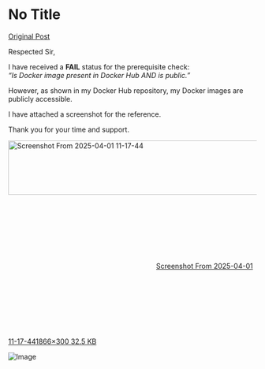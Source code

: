 # No Title

[Original Post](https://discourse.onlinedegree.iitm.ac.in/t/171141/161)

<p>Respected Sir,</p>
<p>I have received a <strong>FAIL</strong> status for the prerequisite check:<br>
<em>“Is Docker image present in Docker Hub AND is public.”</em></p>
<p>However, as shown in my Docker Hub repository, my Docker images are publicly accessible.</p>
<p>I have attached a screenshot for the reference.</p>
<p>Thank you for your time and support.</p>
<p><div class="lightbox-wrapper"><a class="lightbox" href="https://europe1.discourse-cdn.com/flex013/uploads/iitm/original/3X/c/3/c33d5a5cb98598131cd2f106e811773a37d4e830.png" data-download-href="/uploads/short-url/rRayoYIeHU0431yG3fWuiAcvsVG.png?dl=1" title="Screenshot From 2025-04-01 11-17-44" rel="noopener nofollow ugc"><img src="https://europe1.discourse-cdn.com/flex013/uploads/iitm/optimized/3X/c/3/c33d5a5cb98598131cd2f106e811773a37d4e830_2_690x110.png" alt="Screenshot From 2025-04-01 11-17-44" data-base62-sha1="rRayoYIeHU0431yG3fWuiAcvsVG" width="690" height="110" srcset="https://europe1.discourse-cdn.com/flex013/uploads/iitm/optimized/3X/c/3/c33d5a5cb98598131cd2f106e811773a37d4e830_2_690x110.png, https://europe1.discourse-cdn.com/flex013/uploads/iitm/optimized/3X/c/3/c33d5a5cb98598131cd2f106e811773a37d4e830_2_1035x165.png 1.5x, https://europe1.discourse-cdn.com/flex013/uploads/iitm/optimized/3X/c/3/c33d5a5cb98598131cd2f106e811773a37d4e830_2_1380x220.png 2x" data-dominant-color="131920"><div class="meta"><svg class="fa d-icon d-icon-far-image svg-icon" aria-hidden="true"><use href="#far-image"></use></svg><span class="filename">Screenshot From 2025-04-01 11-17-44</span><span class="informations">1866×300 32.5 KB</span><svg class="fa d-icon d-icon-discourse-expand svg-icon" aria-hidden="true"><use href="#discourse-expand"></use></svg></div></a></div></p>

![Image](https://europe1.discourse-cdn.com/flex013/uploads/iitm/optimized/3X/c/3/c33d5a5cb98598131cd2f106e811773a37d4e830_2_690x110.png)